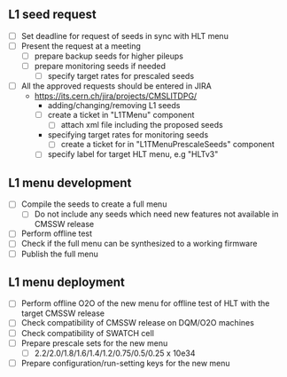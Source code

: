 ## L1 seed request
- [ ] Set deadline for request of seeds in sync with HLT menu
- [ ] Present the request at a meeting
  * [ ] prepare backup seeds for higher pileups
  * [ ] prepare monitoring seeds if needed
    * [ ] specify target rates for prescaled seeds
- [ ] All the approved requests should be entered in JIRA
  * https://its.cern.ch/jira/projects/CMSLITDPG/
    * adding/changing/removing L1 seeds
    * [ ] create a ticket in "L1TMenu" component
      * [ ] attach xml file including the proposed seeds
    * specifying target rates for monitoring seeds
      * [ ] create a ticket for  in "L1TMenuPrescaleSeeds" component
    * [ ] specify label for target HLT menu, e.g "HLTv3"

## L1 menu development
- [ ] Compile the seeds to create a full menu
  * [ ] Do not include any seeds which need new features not available in CMSSW release
- [ ] Perform offline test
- [ ] Check if the full menu can be synthesized to a working firmware
- [ ] Publish the full menu

## L1 menu deployment
- [ ] Perform offline O2O of the new menu for offline test of HLT with the target CMSSW release
- [ ] Check compatibility of CMSSW release on DQM/O2O machines
- [ ] Check compatibility of SWATCH cell
- [ ] Prepare prescale sets for the new menu
  * [ ] 2.2/2.0/1.8/1.6/1.4/1.2/0.75/0.5/0.25 x 10e34
- [ ] Prepare configuration/run-setting keys for the new menu
